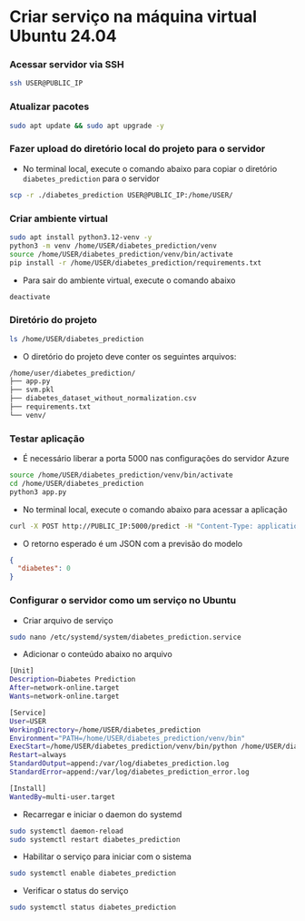 # Criar serviço na máquina virtual Ubuntu 24.04

### Acessar servidor via SSH

``` bash
ssh USER@PUBLIC_IP
```

### Atualizar pacotes

``` bash
sudo apt update && sudo apt upgrade -y
```

### Fazer upload do diretório local do projeto para o servidor

- No terminal local, execute o comando abaixo para copiar o diretório `diabetes_prediction` para o servidor

``` bash
scp -r ./diabetes_prediction USER@PUBLIC_IP:/home/USER/
```

### Criar ambiente virtual

``` bash
sudo apt install python3.12-venv -y
python3 -m venv /home/USER/diabetes_prediction/venv
source /home/USER/diabetes_prediction/venv/bin/activate
pip install -r /home/USER/diabetes_prediction/requirements.txt
```

- Para sair do ambiente virtual, execute o comando abaixo

``` bash
deactivate
```

### Diretório do projeto

``` bash
ls /home/USER/diabetes_prediction
```

- O diretório do projeto deve conter os seguintes arquivos:

``` bash
/home/user/diabetes_prediction/
├── app.py
├── svm.pkl
├── diabetes_dataset_without_normalization.csv
├── requirements.txt
└── venv/
```

### Testar aplicação

- É necessário liberar a porta 5000 nas configurações do servidor Azure

``` bash
source /home/USER/diabetes_prediction/venv/bin/activate
cd /home/USER/diabetes_prediction
python3 app.py
```

- No terminal local, execute o comando abaixo para acessar a aplicação

``` bash
curl -X POST http://PUBLIC_IP:5000/predict -H "Content-Type: application/json" -d \ "{\"gender\": 0, \"age\": 31, \"race:AfricanAmerican\": 0, \"race:Asian\": 0, \"race:Caucasian\": 0, \"race:Hispanic\": 0, \"race:Other\": 1, \"hypertension\": 0, \"heart_disease\": 0, \"bmi\": 27.30, \"hbA1c_level\": 4.8, \"blood_glucose_level\": 99, \"smoking_history_current\": 0, \"smoking_history_ever\": 0, \"smoking_history_former\": 0, \"smoking_history_never\": 1, \"smoking_history_not current\": 0}"
```

- O retorno esperado é um JSON com a previsão do modelo

``` json
{
  "diabetes": 0
}
```

### Configurar o servidor como um serviço no Ubuntu

- Criar arquivo de serviço

``` bash
sudo nano /etc/systemd/system/diabetes_prediction.service
```

- Adicionar o conteúdo abaixo no arquivo

``` bash
[Unit]
Description=Diabetes Prediction
After=network-online.target
Wants=network-online.target

[Service]
User=USER
WorkingDirectory=/home/USER/diabetes_prediction
Environment="PATH=/home/USER/diabetes_prediction/venv/bin"
ExecStart=/home/USER/diabetes_prediction/venv/bin/python /home/USER/diabetes_prediction/app.py
Restart=always
StandardOutput=append:/var/log/diabetes_prediction.log
StandardError=append:/var/log/diabetes_prediction_error.log

[Install]
WantedBy=multi-user.target
```

- Recarregar e iniciar o daemon do systemd

``` bash
sudo systemctl daemon-reload
sudo systemctl restart diabetes_prediction
```

- Habilitar o serviço para iniciar com o sistema

``` bash
sudo systemctl enable diabetes_prediction
```

- Verificar o status do serviço

``` bash
sudo systemctl status diabetes_prediction
```
